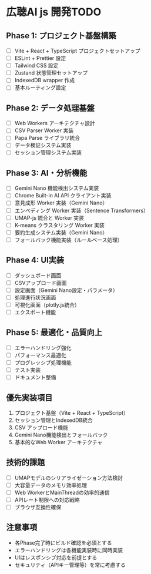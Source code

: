 # 広聴AI js 開発TODO

## Phase 1: プロジェクト基盤構築
- [ ] Vite + React + TypeScript プロジェクトセットアップ
- [ ] ESLint + Prettier 設定
- [ ] Tailwind CSS 設定
- [ ] Zustand 状態管理セットアップ
- [ ] IndexedDB wrapper 作成
- [ ] 基本ルーティング設定

## Phase 2: データ処理基盤
- [ ] Web Workers アーキテクチャ設計
- [ ] CSV Parser Worker 実装
- [ ] Papa Parse ライブラリ統合
- [ ] データ検証システム実装
- [ ] セッション管理システム実装

## Phase 3: AI・分析機能
- [ ] Gemini Nano 機能検出システム実装
- [ ] Chrome Built-in AI API クライアント実装
- [ ] 意見成形 Worker 実装（Gemini Nano）
- [ ] エンベディング Worker 実装（Sentence Transformers）
- [ ] UMAP-js 統合と Worker 実装
- [ ] K-means クラスタリング Worker 実装
- [ ] 要約生成システム実装（Gemini Nano）
- [ ] フォールバック機能実装（ルールベース処理）

## Phase 4: UI実装
- [ ] ダッシュボード画面
- [ ] CSVアップロード画面
- [ ] 設定画面（Gemini Nano設定・パラメータ）
- [ ] 処理進行状況画面
- [ ] 可視化画面（plotly.js統合）
- [ ] エクスポート機能

## Phase 5: 最適化・品質向上
- [ ] エラーハンドリング強化
- [ ] パフォーマンス最適化
- [ ] プログレッシブ処理機能
- [ ] テスト実装
- [ ] ドキュメント整備

## 優先実装項目
1. プロジェクト基盤（Vite + React + TypeScript）
2. セッション管理とIndexedDB統合
3. CSV アップロード機能
4. Gemini Nano機能検出とフォールバック
5. 基本的なWeb Worker アーキテクチャ

## 技術的課題
- [ ] UMAPモデルのシリアライゼーション方法検討
- [ ] 大容量データのメモリ効率処理
- [ ] Web WorkerとMainThreadの効率的通信
- [ ] APIレート制限への対応戦略
- [ ] ブラウザ互換性確保

## 注意事項
- 各Phase完了時にビルド確認を必須とする
- エラーハンドリングは各機能実装時に同時実装
- UIはレスポンシブ対応を前提とする
- セキュリティ（APIキー管理等）を常に考慮する